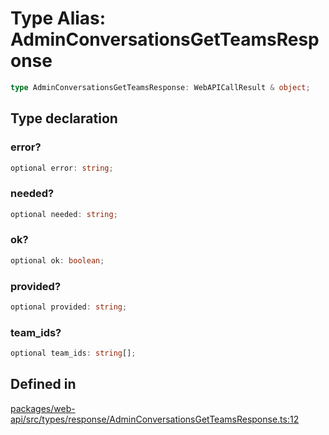 # Type Alias: AdminConversationsGetTeamsResponse

```ts
type AdminConversationsGetTeamsResponse: WebAPICallResult & object;
```

## Type declaration

### error?

```ts
optional error: string;
```

### needed?

```ts
optional needed: string;
```

### ok?

```ts
optional ok: boolean;
```

### provided?

```ts
optional provided: string;
```

### team\_ids?

```ts
optional team_ids: string[];
```

## Defined in

[packages/web-api/src/types/response/AdminConversationsGetTeamsResponse.ts:12](https://github.com/slackapi/node-slack-sdk/blob/7b348598b763c2b7545d1042b5f0429775cfa62c/packages/web-api/src/types/response/AdminConversationsGetTeamsResponse.ts#L12)
